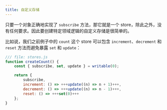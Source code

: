 ```yaml
---
title: 自定义存储
---
```


只要一个对象正确地实现了 `subscribe` 方法，那它就是一个 store，除此之外，没有任何要求。因此要创建特定领域逻辑的自定义存储是很简单的。

比如说，我们之前例子中的 `count` 这个 store 可以包含 `increment`、`decrement` 和 `reset` 方法而避免暴露 `set` 和 `update`：

```js
/// file: stores.js
function createCount() {
	const { subscribe, set, update } = writable(0);

	return {
		subscribe,
		increment: () => +++update((n) => n + 1)+++,
		decrement: () => +++update((n) => n - 1)+++,
		reset: () => +++set(0)+++
	};
}
```
